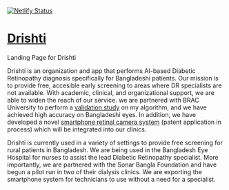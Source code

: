[![Netlify Status](https://api.netlify.com/api/v1/badges/84c43083-b34e-422c-bdee-e42dc8150fe0/deploy-status)](https://app.netlify.com/sites/gallant-pasteur-9180da/deploys)

# [Drishti](https://drishtiai.org/)
Landing Page for Drishti

Drishti is an organization and app that performs AI-based Diabetic Retinopathy diagnosis specifically for Bangladeshi patients. Our mission is to provide free, accesible early screening to areas where DR specialists are not available. With academic, clinical, and organizational support, we are able to widen the reach of our service. we are partnered with BRAC University to perform a [validation study](https://github.com/ayaanzhaque/Drishti-CNN) on my algorithm, and we have achieved high accuracy on Bangladeshi eyes. In addition, we have developed a novel [smartphone retinal camera system](https://github.com/ayaanzhaque/Drishti-CAD) (patent application in process) which will be integrated into our clinics.

Drishti is currently used in a variety of settings to provide free screening for rural patients in Bangladesh. We are being used in the Bangladesh Eye Hospital for nurses to assist the lead Diabetic Retinopathy specialist. More importantly, we are partnered with the Sonar Bangla Foundation and have begun a pilot run in two of their dialysis clinics. We are exporting the smartphone system for technicians to use without a need for a specialist.
